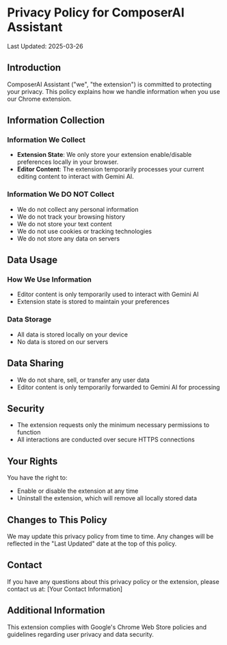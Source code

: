 # Privacy Policy for ComposerAI Assistant

Last Updated: 2025-03-26

## Introduction
ComposerAI Assistant ("we", "the extension") is committed to protecting your privacy. This policy explains how we handle information when you use our Chrome extension.

## Information Collection
### Information We Collect
- **Extension State**: We only store your extension enable/disable preferences locally in your browser.
- **Editor Content**: The extension temporarily processes your current editing content to interact with Gemini AI.

### Information We DO NOT Collect
- We do not collect any personal information
- We do not track your browsing history
- We do not store your text content
- We do not use cookies or tracking technologies
- We do not store any data on servers

## Data Usage
### How We Use Information
- Editor content is only temporarily used to interact with Gemini AI
- Extension state is stored to maintain your preferences

### Data Storage
- All data is stored locally on your device
- No data is stored on our servers

## Data Sharing
- We do not share, sell, or transfer any user data
- Editor content is only temporarily forwarded to Gemini AI for processing

## Security
- The extension requests only the minimum necessary permissions to function
- All interactions are conducted over secure HTTPS connections

## Your Rights
You have the right to:
- Enable or disable the extension at any time
- Uninstall the extension, which will remove all locally stored data

## Changes to This Policy
We may update this privacy policy from time to time. Any changes will be reflected in the "Last Updated" date at the top of this policy.

## Contact
If you have any questions about this privacy policy or the extension, please contact us at:
[Your Contact Information]

## Additional Information
This extension complies with Google's Chrome Web Store policies and guidelines regarding user privacy and data security.
